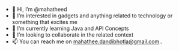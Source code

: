 - 👋 Hi, I’m @mahatheed
- 👀 I’m interested in gadgets and anything related to technology or something that excites me 
- 🌱 I’m currently learning Java and API Concepts
- 💞️ I’m looking to collaborate in the related context
- 📫 You can reach me on mahathee.dandibhotla@gmail.com..

<!---
mahatheed/mahatheed is a ✨ special ✨ repository because its `README.md` (this file) appears on your GitHub profile.
You can click the Preview link to take a look at your changes.
--->
